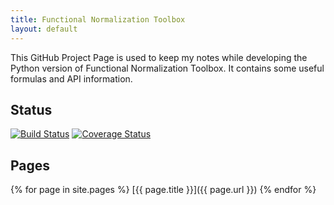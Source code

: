 ```yaml
---
title: Functional Normalization Toolbox
layout: default
---
```


This GitHub Project Page is used to keep my notes while developing the Python version of Functional Normalization Toolbox.
It contains some useful formulas and API information.


## Status

[![Build Status](https://travis-ci.org/feilong/funcnorm.svg?branch=rf-python)](https://travis-ci.org/feilong/funcnorm)
[![Coverage Status](https://coveralls.io/repos/feilong/funcnorm/badge.svg?branch=rf-python&service=github)](https://coveralls.io/github/feilong/funcnorm?branch=rf-python)


## Pages

{% for page in site.pages %}
[{{ page.title }}]({{ page.url }})
{% endfor %}
